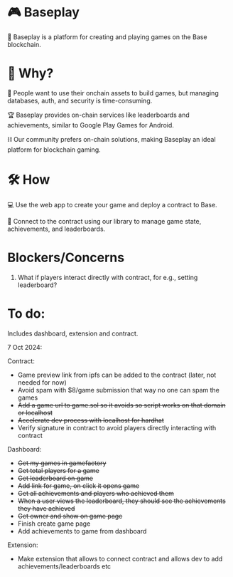 # 🎮 Baseplay

🚀 Baseplay is a platform for creating and playing games on the Base blockchain.

# 🤔 Why?

💎 People want to use their onchain assets to build games, but managing databases, auth, and security is time-consuming.

🏆 Baseplay provides on-chain services like leaderboards and achievements, similar to Google Play Games for Android.

⛓️ Our community prefers on-chain solutions, making Baseplay an ideal platform for blockchain gaming.

# 🛠️ How

💻 Use the web app to create your game and deploy a contract to Base.

🏅 Connect to the contract using our library to manage game state, achievements, and leaderboards.

# Blockers/Concerns

1. What if players interact directly with contract, for e.g., setting leaderboard?

# To do:

Includes dashboard, extension and contract.

7 Oct 2024:

Contract:
- Game preview link from ipfs can be added to the contract (later, not needed for now)
- Avoid spam with $8/game submission that way no one can spam the games
- ~~Add a game url to game.sol so it avoids so script works on that domain or localhost~~
- ~~Accelerate dev process with localhost for hardhat~~
- Verify signature in contract to avoid players directly interacting with contract

Dashboard:
- ~~Get my games in gamefactory~~
- ~~Get total players for a game~~
- ~~Get leaderboard on game~~
- ~~Add link for game, on click it opens game~~
- ~~Get all achievements and players who achieved them~~
- ~~When a user views the leaderboard, they should see the achievements they have achieved~~
- ~~Get owner and show on game page~~
- Finish create game page
- Add achievements to game from dashboard

Extension:
- Make extension that allows to connect contract and allows dev to add achievements/leaderboards etc